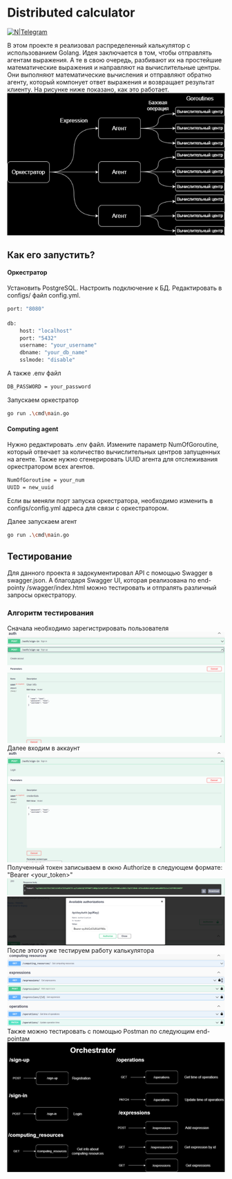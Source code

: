 # Distributed calculator
[![N|Telegram](https://img.icons8.com/fluency/24/telegram-app.png)](https://t.me/M00nfI0wer)


В этом проекте я реализовал распределенный калькулятор с использованием Golang. Идея заключается в том, чтобы отправлять агентам выражения. А те в свою очередь, разбивают их на простейшие математические выражения и направляют на вычислительные центры. Они выполняют математические вычисления и отправляют обратно агенту, который компонует ответ выражения и возвращает результат клиенту. На рисунке ниже показано, как это работает.
![Image alt](структура.png)
## Как его запустить?
#### Оркестратор
Установить PostgreSQL.
Настроить подключение к БД. Редактировать в configs/ файл config.yml.
```sh
port: "8080"

db:
    host: "localhost"
    port: "5432"
    username: "your_username"
    dbname: "your_db_name"
    sslmode: "disable"
```
А также .env файл
```sh
DB_PASSWORD = your_password
```
Запускаем оркестратор
```sh
go run .\cmd\main.go
```
#### Computing agent
Нужно редактировать .env файл. Измените параметр NumOfGoroutine, который отвечает за количество вычислительных центров запущенных на агенте. Также нужно сгенерировать UUID агента для отслеживания оркестратором всех агентов.
```sh
NumOfGoroutine = your_num
UUID = new_uuid
```
Если вы меняли порт запуска оркестратора, необходимо изменить в configs/config.yml адреса для связи с оркестратором.

Далее запускаем агент
```sh
go run .\cmd\main.go
```
## Тестирование
Для данного проекта я задокументировал API с помощью Swagger в swagger.json. А благодаря Swagger UI, которая реализована по end-pointу /swagger/index.html можно тестировать и отпралять различный запросы  оркестратору. 
### Алгоритм тестирования
Сначала необходимо зарегистрировать пользователя
![Image alt](./static/creating_account.png)
Далее входим в аккаунт
![Image alt](./static/login.png)
Полученный токен записываем в окно Authorize в следующем формате: "Bearer <your_token>"
![Image alt](./static/token.png)
![Image alt](./static/authorization.png)
После этого уже тестируем работу калькулятора 
![Image alt](./static/test.png)
Также можно тестировать с помощью Postman по следующим end-pointам
![Image alt](схема.png)

